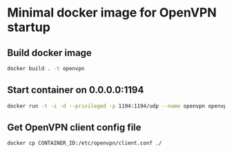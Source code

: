 # Minimal docker image for OpenVPN startup

## Build docker image
```sh
docker build . -t openvpn
```

## Start container on 0.0.0.0:1194
```sh
docker run -t -i -d --privileged -p 1194:1194/udp --name openvpn openvpn
```

## Get OpenVPN client config file
```sh
docker cp CONTAINER_ID:/etc/openvpn/client.conf ./
```

